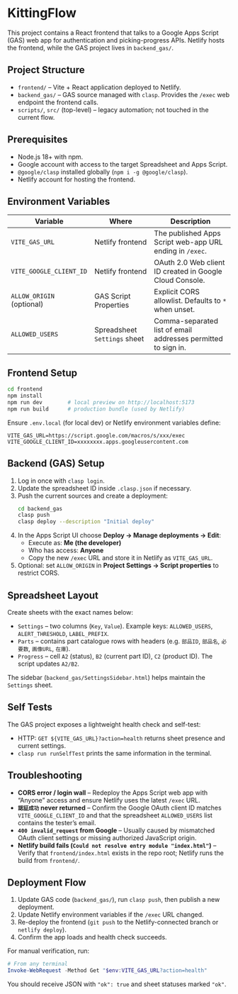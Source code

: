 KittingFlow
===========

This project contains a React frontend that talks to a Google Apps Script (GAS) web app for authentication and picking-progress APIs. Netlify hosts the frontend, while the GAS project lives in `backend_gas/`.

Project Structure
-----------------

- `frontend/` – Vite + React application deployed to Netlify.
- `backend_gas/` – GAS source managed with `clasp`. Provides the `/exec` web endpoint the frontend calls.
- `scripts/`, `src/` (top-level) – legacy automation; not touched in the current flow.

Prerequisites
-------------

- Node.js 18+ with npm.
- Google account with access to the target Spreadsheet and Apps Script.
- `@google/clasp` installed globally (`npm i -g @google/clasp`).
- Netlify account for hosting the frontend.

Environment Variables
---------------------

| Variable | Where | Description |
| -------- | ----- | ----------- |
| `VITE_GAS_URL` | Netlify frontend | The published Apps Script web-app URL ending in `/exec`. |
| `VITE_GOOGLE_CLIENT_ID` | Netlify frontend | OAuth 2.0 Web client ID created in Google Cloud Console. |
| `ALLOW_ORIGIN` (optional) | GAS Script Properties | Explicit CORS allowlist. Defaults to `*` when unset. |
| `ALLOWED_USERS` | Spreadsheet `Settings` sheet | Comma-separated list of email addresses permitted to sign in. |

Frontend Setup
--------------

```bash
cd frontend
npm install
npm run dev        # local preview on http://localhost:5173
npm run build      # production bundle (used by Netlify)
```

Ensure `.env.local` (for local dev) or Netlify environment variables define:

```
VITE_GAS_URL=https://script.google.com/macros/s/xxx/exec
VITE_GOOGLE_CLIENT_ID=xxxxxxxx.apps.googleusercontent.com
```

Backend (GAS) Setup
-------------------

1. Log in once with `clasp login`.
2. Update the spreadsheet ID inside `.clasp.json` if necessary.
3. Push the current sources and create a deployment:
   ```bash
   cd backend_gas
   clasp push
   clasp deploy --description "Initial deploy"
   ```
4. In the Apps Script UI choose **Deploy → Manage deployments → Edit**:
   - Execute as: **Me (the developer)**
   - Who has access: **Anyone**
   - Copy the new `/exec` URL and store it in Netlify as `VITE_GAS_URL`.
5. Optional: set `ALLOW_ORIGIN` in **Project Settings → Script properties** to restrict CORS.

Spreadsheet Layout
------------------

Create sheets with the exact names below:

- `Settings` – two columns (`Key`, `Value`). Example keys: `ALLOWED_USERS`, `ALERT_THRESHOLD`, `LABEL_PREFIX`.
- `Parts` – contains part catalogue rows with headers (e.g. `部品ID`, `部品名`, `必要数`, `画像URL`, `在庫`).
- `Progress` – cell `A2` (status), `B2` (current part ID), `C2` (product ID). The script updates `A2/B2`.

The sidebar (`backend_gas/SettingsSidebar.html`) helps maintain the `Settings` sheet.

Self Tests
----------

The GAS project exposes a lightweight health check and self-test:

- HTTP: `GET ${VITE_GAS_URL}?action=health` returns sheet presence and current settings.
- `clasp run runSelfTest` prints the same information in the terminal.

Troubleshooting
---------------

- **CORS error / login wall** – Redeploy the Apps Script web app with “Anyone” access and ensure Netlify uses the latest `/exec` URL.
- **`認証成功` never returned** – Confirm the Google OAuth client ID matches `VITE_GOOGLE_CLIENT_ID` and that the spreadsheet `ALLOWED_USERS` list contains the tester’s email.
- **`400 invalid_request` from Google** – Usually caused by mismatched OAuth client settings or missing authorized JavaScript origin.
- **Netlify build fails (`Could not resolve entry module "index.html"`)** – Verify that `frontend/index.html` exists in the repo root; Netlify runs the build from `frontend/`.

Deployment Flow
---------------

1. Update GAS code (`backend_gas/`), run `clasp push`, then publish a new deployment.
2. Update Netlify environment variables if the `/exec` URL changed.
3. Re-deploy the frontend (`git push` to the Netlify-connected branch or `netlify deploy`).
4. Confirm the app loads and health check succeeds.

For manual verification, run:

```powershell
# From any terminal
Invoke-WebRequest -Method Get "$env:VITE_GAS_URL?action=health"
```

You should receive JSON with `"ok": true` and sheet statuses marked `"ok"`.
